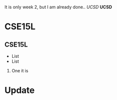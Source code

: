 It is only week 2, but I am already done..
*UCSD*
**UCSD**
# CSE15L
## CSE15L
* List
* List
1. One
it is 
# Update
